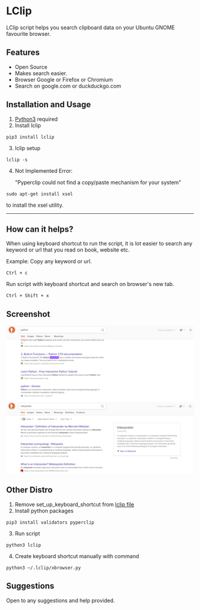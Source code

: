 # LClip

LClip script helps you search clipboard data on your Ubuntu GNOME favourite browser.

## Features

* Open Source
* Makes search easier.
* Browser Google or Firefox or Chromium
* Search on google.com or duckduckgo.com

## Installation and Usage

1. [Python3](https://www.python.org/downloads/) required
2. Install lclip
```
pip3 install lclip
```
3. lclip setup
```
lclip -s
```
4. Not Implemented Error:
   
    "Pyperclip could not find a copy/paste mechanism for your system"
```
sudo apt-get install xsel
```
to install the xsel utility.

----
## How can it helps?
When using keyboard shortcut to run the script, it is lot easier to search any keyword or url that you read on book, website etc.

Example: 
Copy any keyword or url.
```
Ctrl + c
```
Run script with keyboard shortcut and search on browser's new tab.
```
Ctrl + Shift + x 
```

## Screenshot
![Copy code](screenshots/copy.png "Copy Code")
![Output](screenshots/output.png "Output")


## Other Distro
1. Remove set_up_keyboard_shortcut from [lclip file](https://github.com/prtm/LClip/blob/master/lclip)
2. Install python packages
```shell
pip3 install validators pyperclip
```
3. Run script
```shell
python3 lclip
```
4. Create keyboard shortcut manually with command
```shell
python3 ~/.lclip/xbrowser.py
```

## Suggestions
Open to any suggestions and help provided.
